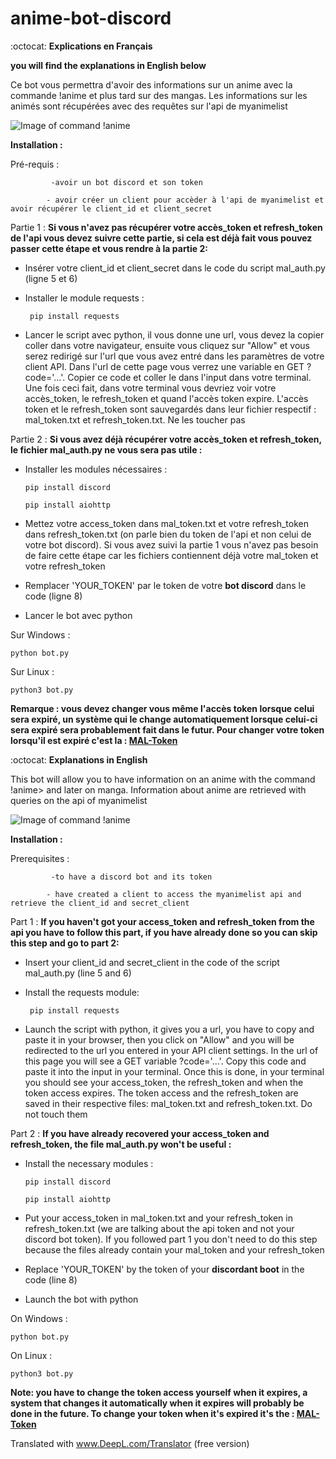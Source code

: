 # anime-bot-discord

:octocat:	**Explications en Français**

**you will find the explanations in English below**

Ce bot vous permettra d'avoir des informations sur un anime avec la commande !anime <anime> et plus tard sur des mangas. Les informations sur les animés sont récupérées avec des requêtes sur l'api de myanimelist 

![Image of command !anime](https://i.ibb.co/ZcdK9M3/bot.png)

**Installation :** 

Pré-requis :
             
             -avoir un bot discord et son token
            
            - avoir créer un client pour accèder à l'api de myanimelist et avoir récupérer le client_id et client_secret
            
Partie 1 :
**Si vous n'avez pas récupérer votre accès_token et refresh_token de l'api vous devez suivre cette partie, si cela est déjà fait vous pouvez passer cette étape et vous rendre à la partie 2:**

- Insérer votre client_id et client_secret dans le code du script mal_auth.py (ligne 5 et 6)
- Installer le module requests : 

       pip install requests
     
- Lancer le script avec python, il vous donne une url, vous devez la copier coller dans votre navigateur, ensuite vous cliquez sur "Allow" et vous serez redirigé sur l'url que vous avez entré dans les paramètres de votre client API. Dans l'url de cette page vous verrez une variable en GET ?code='...'. Copier ce code et coller le dans l'input dans votre terminal. Une fois ceci fait, dans votre terminal vous devriez voir votre accès_token, le refresh_token et quand l'accès token expire. L'accès token et le refresh_token sont sauvegardés dans leur fichier respectif : mal_token.txt et refresh_token.txt. Ne les toucher pas


Partie 2 : 
**Si vous avez déjà récupérer votre accès_token et refresh_token, le fichier mal_auth.py ne vous sera pas utile :**

- Installer les modules nécessaires : 

      pip install discord

      pip install aiohttp

- Mettez votre access_token dans mal_token.txt et votre refresh_token dans refresh_token.txt (on parle bien du token de l'api et non celui de votre bot discord). Si vous avez suivi la partie 1 vous n'avez pas besoin de faire cette étape car les fichiers contiennent déjà votre mal_token et votre refresh_token
- Remplacer 'YOUR_TOKEN' par le token de votre **bot discord** dans le code (ligne 8)
- Lancer le bot avec python 

Sur Windows : 

    python bot.py 

Sur Linux :  

    python3 bot.py

**Remarque : vous devez changer vous même l'accès token lorsque celui sera expiré, un système qui le change automatiquement lorsque celui-ci sera expiré sera probablement fait dans le futur. Pour changer votre token lorsqu'il est expiré c'est la : [MAL-Token](https://myanimelist.net/apiconfig/references/authorization#refreshing-an-access-token)**

:octocat: **Explanations in English**

This bot will allow you to have information on an anime with the command !anime> and later on manga. Information about anime are retrieved with queries on the api of myanimelist 

![Image of command !anime](https://i.ibb.co/ZcdK9M3/bot.png)

**Installation :** 

Prerequisites :
             
             -to have a discord bot and its token
            
            - have created a client to access the myanimelist api and retrieve the client_id and secret_client
            
Part 1 :
**If you haven't got your access_token and refresh_token from the api you have to follow this part, if you have already done so you can skip this step and go to part 2:**

- Insert your client_id and secret_client in the code of the script mal_auth.py (line 5 and 6)
- Install the requests module: 

       pip install requests
     
- Launch the script with python, it gives you a url, you have to copy and paste it in your browser, then you click on "Allow" and you will be redirected to the url you entered in your API client settings. In the url of this page you will see a GET variable ?code='...'. Copy this code and paste it into the input in your terminal. Once this is done, in your terminal you should see your access_token, the refresh_token and when the token access expires. The token access and the refresh_token are saved in their respective files: mal_token.txt and refresh_token.txt. Do not touch them


Part 2 : 
**If you have already recovered your access_token and refresh_token, the file mal_auth.py won't be useful :**

- Install the necessary modules : 

      pip install discord

      pip install aiohttp

- Put your access_token in mal_token.txt and your refresh_token in refresh_token.txt (we are talking about the api token and not your discord bot token). If you followed part 1 you don't need to do this step because the files already contain your mal_token and your refresh_token
- Replace 'YOUR_TOKEN' by the token of your **discordant boot** in the code (line 8)
- Launch the bot with python 

On Windows : 

    python bot.py 

On Linux :  

    python3 bot.py

**Note: you have to change the token access yourself when it expires, a system that changes it automatically when it expires will probably be done in the future. To change your token when it's expired it's the : [MAL-Token](https://myanimelist.net/apiconfig/references/authorization#refreshing-an-access-token)**

Translated with www.DeepL.com/Translator (free version)
                      
